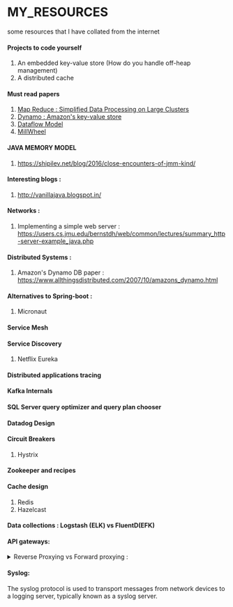 # MY_RESOURCES
some resources that I have collated from the internet

#### Projects to code yourself
1. An embedded key-value store (How do you handle off-heap management)
2. A distributed cache

#### Must read papers
1. [ Map Reduce : Simplified Data Processing on Large Clusters ](https://static.googleusercontent.com/media/research.google.com/en//archive/mapreduce-osdi04.pdf)
2. [Dynamo : Amazon's key-value store](https://www.allthingsdistributed.com/files/amazon-dynamo-sosp2007.pdf)
3. [Dataflow Model](https://research.google/pubs/pub43864/)
4. [MillWheel](https://static.googleusercontent.com/media/research.google.com/en//pubs/archive/41378.pdf)

#### JAVA MEMORY MODEL
1. https://shipilev.net/blog/2016/close-encounters-of-jmm-kind/

#### Interesting blogs :
1. http://vanillajava.blogspot.in/

#### Networks : 
1. Implementing a simple web server : https://users.cs.jmu.edu/bernstdh/web/common/lectures/summary_http-server-example_java.php 

#### Distributed Systems : 
1. Amazon's Dynamo DB paper : https://www.allthingsdistributed.com/2007/10/amazons_dynamo.html

#### Alternatives to Spring-boot :
1. Micronaut

#### Service Mesh

#### Service Discovery
1. Netflix Eureka

#### Distributed applications tracing

#### Kafka Internals

#### SQL Server query optimizer and query plan chooser

#### Datadog Design

#### Circuit Breakers
1. Hystrix

#### Zookeeper and recipes

#### Cache design
1. Redis
2. Hazelcast
  
#### Data collections : Logstash (ELK) vs FluentD(EFK) 

#### API gateways:

<details>
  <summary> Reverse Proxying vs Forward proxying :</summary>
  
  * Proxy means someone or something acting on behalf of someone else.	
  * **Forward proxy**
    * grant the client anonymity (think TOR). [Client knows both the proxy and the server. Server knows only the proxy]
    * A typical usage of forward proxies is grating internet access to internal clients of an organization, which is otherwise blocked by the organization.
  * **Reverse proxy** 
    * grant backend servers anonymity (think servers behind a DMZ) [Client knows only the reverse proxy. Server knows both reverse proxy as well as client]
    * A typical usage of a reverse proxy is to provide Internet users access to a server that is behind a firewall. Reverse proxies can also be used to balance load    among several back-end servers or to provide caching for a slower back-end server. In addition, reverse proxies can be used simply to bring several servers into the same URL space.
  * Reverse-proxy is also known as gateway.
</details>

#### Syslog:
The syslog protocol is used to transport messages from network devices to a logging server, typically known as a syslog server.
